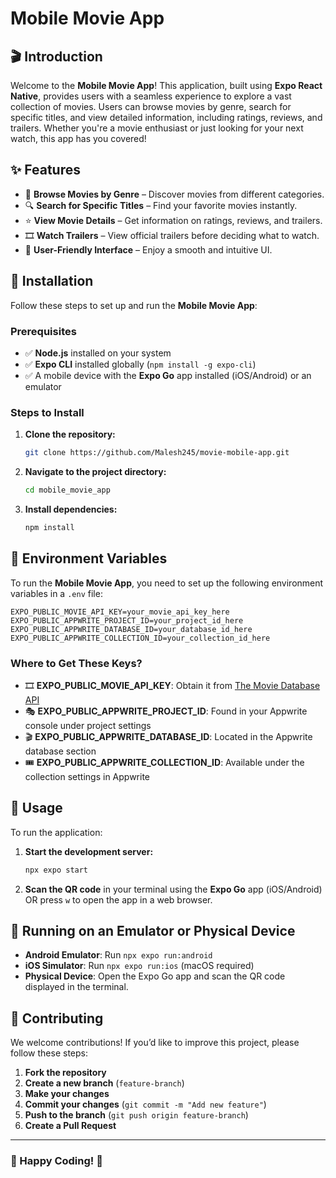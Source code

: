 # Mobile Movie App

## 🎬 Introduction
Welcome to the **Mobile Movie App**! This application, built using **Expo React Native**, provides users with a seamless experience to explore a vast collection of movies. Users can browse movies by genre, search for specific titles, and view detailed information, including ratings, reviews, and trailers. Whether you're a movie enthusiast or just looking for your next watch, this app has you covered!

## ✨ Features
- 🎥 **Browse Movies by Genre** – Discover movies from different categories.
- 🔍 **Search for Specific Titles** – Find your favorite movies instantly.
- ⭐ **View Movie Details** – Get information on ratings, reviews, and trailers.
- 🎞 **Watch Trailers** – View official trailers before deciding what to watch.
- 📱 **User-Friendly Interface** – Enjoy a smooth and intuitive UI.

## 🚀 Installation
Follow these steps to set up and run the **Mobile Movie App**:

### Prerequisites
- ✅ **Node.js** installed on your system
- ✅ **Expo CLI** installed globally (`npm install -g expo-cli`)
- ✅ A mobile device with the **Expo Go** app installed (iOS/Android) or an emulator

### Steps to Install
1. **Clone the repository:**
   ```bash
   git clone https://github.com/Malesh245/movie-mobile-app.git
   ```
2. **Navigate to the project directory:**
   ```bash
   cd mobile_movie_app
   ```
3. **Install dependencies:**
   ```bash
   npm install
   ```

## 🔑 Environment Variables
To run the **Mobile Movie App**, you need to set up the following environment variables in a `.env` file:

```env
EXPO_PUBLIC_MOVIE_API_KEY=your_movie_api_key_here
EXPO_PUBLIC_APPWRITE_PROJECT_ID=your_project_id_here
EXPO_PUBLIC_APPWRITE_DATABASE_ID=your_database_id_here
EXPO_PUBLIC_APPWRITE_COLLECTION_ID=your_collection_id_here
```

### Where to Get These Keys?
- 🎞 **EXPO_PUBLIC_MOVIE_API_KEY**: Obtain it from [The Movie Database API](https://www.themoviedb.org/documentation/api)
- 🎭 **EXPO_PUBLIC_APPWRITE_PROJECT_ID**: Found in your Appwrite console under project settings
- 🎬 **EXPO_PUBLIC_APPWRITE_DATABASE_ID**: Located in the Appwrite database section
- 🎟 **EXPO_PUBLIC_APPWRITE_COLLECTION_ID**: Available under the collection settings in Appwrite

## 🎯 Usage
To run the application:

1. **Start the development server:**
   ```bash
   npx expo start
   ```
2. **Scan the QR code** in your terminal using the **Expo Go** app (iOS/Android) OR press `w` to open the app in a web browser.

## 📱 Running on an Emulator or Physical Device
- **Android Emulator**: Run `npx expo run:android`
- **iOS Simulator**: Run `npx expo run:ios` (macOS required)
- **Physical Device**: Open the Expo Go app and scan the QR code displayed in the terminal.

## 🤝 Contributing
We welcome contributions! If you’d like to improve this project, please follow these steps:

1. **Fork the repository**
2. **Create a new branch** (`feature-branch`)
3. **Make your changes**
4. **Commit your changes** (`git commit -m "Add new feature"`)
5. **Push to the branch** (`git push origin feature-branch`)
6. **Create a Pull Request**

<!--Please read our [CONTRIBUTING.md](CONTRIBUTING.md) for more details.

## 📜 License
This project is licensed under the **MIT License**. See the [LICENSE](LICENSE) file for more information.

## 📬 Contact
For any inquiries, feel free to reach out:
📧 **Email**: [your.email@example.com](mailto:your.email@example.com)-->

---
### 🎉 Happy Coding! 🚀

